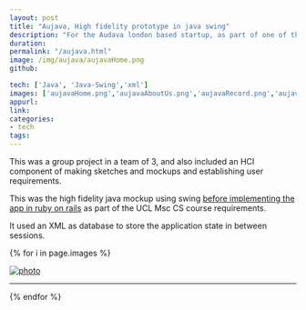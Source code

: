 ```yaml
---
layout: post
title: "Aujava, High fidelity prototype in java swing"
description: "For the Audava london based startup, as part of one of the UCL Msc industry projects, inspired by soundcloud, a audio story recording/sharing application."
duration:
permalink: "/aujava.html"
image: /img/aujava/aujavaHome.png
github: 

tech: ['Java', 'Java-Swing','xml']
images: ['aujavaHome.png','aujavaAboutUs.png','aujavaRecord.png','aujavaTrack.png','aujavaTracks.png','aujavaXML.png']
appurl: 
link: 
categories: 
- tech
tags:
---
```


<!-- TBC, screenshots from report. + paragraphs from report hilighting cool tech used to make it, ie encripting etc.. 

also mentioned won UCL app award 2015.
-->


This was a group project in a team of 3, and also included an HCI component of making sketches and mockups and establishing user requirements.

This was the high fidelity java mockup using swing [before implementing the app in ruby on rails]({{site.url}}/Audava.html) as part of the UCL Msc CS course requirements.


It used an XML as database to store the application state in between sessions.

{% for i in page.images %}
<div class="image-wrapper">
<a href="{{site.url}}/img/aujava/{{i}}" data-lightbox="Aujava" title="Aujava">
<img src="{{site.url}}/img/aujava/{{i}}" alt="photo" />
</a>

</div>
<hr>

{% endfor %}
